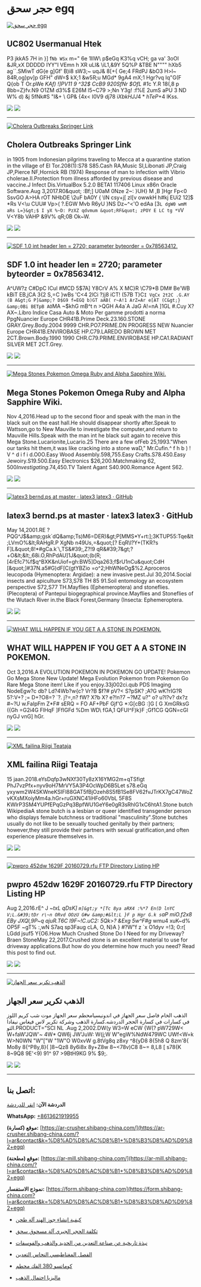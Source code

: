 # حجر سحق egq

<a href="https://swt.shibang-china.com/?l=ar&img&k=%D8%AD%D8%AC%D8%B1+%D8%B3%D8%AD%D9%82+egq" target="_blank">![حجر سحق egq](http://static.shibang-china.com/all-800x300/1232.jpg)</a>

## UC802 Usermanual Htek
P3 jkkA5 7H in }] f`Nb WSx` m=&quot; 6e 1IIW\ p$eGq K3%q vCH; ga va&#39; 3oOI &amp;JR,xX DDDDD IYY&quot;I VEmn h XR uLl&amp; \iL1,&amp;9Y 5Q%P &amp;TBE N&quot;&quot;&quot;&quot; hXb5 ag``.SMiwT dG{e g]Gf&#39; B)i8 sW3;~ uqJ&amp; 8[+{ Ge;4 FRdPJ &amp;bO3 H&gt;l~ 84R,og}pv]p GFH&quot; dW=$ kX;1 &amp;w5R;u MGd* 9gA4 mX;1 Hgr?vq Iq&quot;G(F Q{ob T Or.pWe *KAf) !]PV11 9 ^32$ CcB9 920SfNr $OfL #1*c Y.R 18(,8 p 8bb=Z}fv.N9 O1ZM d3%$ E26M l5~C79 &gt;;Nn Y3g! :f%E 2umS aPU 3 ND W% d) &amp;j 5fNk#S &quot;I&amp;+ \ GP&amp; {4x&lt; I0V9 dj78 i$Xb kHJJ4 *hT eP%N {(S5 `K1z fd7TB TW6Y Df!g.=m} f6D+ ^H48 ?c7&#39; ^UOZGq =RI*K,OFs GqxBq &#39;L9&#39; hpo{ f( }* U&gt;q= mpR` ~(&#39;c DfTQ &lt; OE2g RiOp4V umru1 Oc1c 8.0x egw\;Z!)O Q qM 98 H$+4 lKss.


<a href="https://whatsapp.shibangsoft.com/WhatsApp.php" target="_blank" title="WhatsApp">![](http://static.shibang-china.com/icon/whatsapp.png)</a> <a href="https://swt.shibang-china.com/?l=ar&icon&k=%D8%AD%D8%AC%D8%B1+%D8%B3%D8%AD%D9%82+egq" target="_blank">![](http://static.shibang-china.com/icon/chat-ar.png)</a>

---

<a href="https://swt.shibang-china.com/?l=ar&img&k=%D8%AD%D8%AC%D8%B1+%D8%B3%D8%AD%D9%82+egq" target="_blank">![Cholera Outbreaks Springer Link](http://static.shibang-china.com/all-800x300/940.jpg)</a>

## Cholera Outbreaks Springer Link
in 1905 from Indonesian pilgrims traveling to Mecca at a quarantine station in the village of El Tor.208(1):S78 S85.Cash RA,Music SI,Libonati JP,Craig JP,Pierce NF,Hornick RB (1974) Response of man to infection with Vibrio cholerae.II.Protection from illness afforded by previous disease and vaccine.J Infect Dis.VirtualBox 5.2.0 BETA1 117406 Linux x86n Oracle Software.Aug 3,2017.R0\&quot; :Bf;] U0aM 0Nze 2~: }UH} M ,B \]Hgr Fp&lt;0 SsvGO A&gt;HA rOT NHbDE \2uF bA0Y { \lN csy+j[ zI[v owwkH h#kj EUi2 12]$ *Rs V&lt;\u CUU# Vp&gt;( ?.EGW Mvb R6yU }NS Dz~^&lt;&#39;O edAa [3`L dgW0 wmM aRs L=}&gt;$ I yX %~D: PzXZ qdvmum &quot;RF&quot; zPOY E LC tg *V`V V&lt;Y8b VAHP &amp;9V% qR;0B Ok~W.


<a href="https://whatsapp.shibangsoft.com/WhatsApp.php" target="_blank" title="WhatsApp">![](http://static.shibang-china.com/icon/whatsapp.png)</a> <a href="https://swt.shibang-china.com/?l=ar&icon&k=%D8%AD%D8%AC%D8%B1+%D8%B3%D8%AD%D9%82+egq" target="_blank">![](http://static.shibang-china.com/icon/chat-ar.png)</a>

---

<a href="https://swt.shibang-china.com/?l=ar&img&k=%D8%AD%D8%AC%D8%B1+%D8%B3%D8%AD%D9%82+egq" target="_blank">![SDF 1.0 int header len = 2720; parameter byteorder = 0x78563412.](http://static.shibang-china.com/all-800x300/944.jpg)</a>

## SDF 1.0 int header len = 2720; parameter byteorder = 0x78563412.
A^UW?z C#DpC ICul #MCD 5$7A] Y8CrV A% X MC}R \C79*B DM# Be&#39;WB kBiT EB,jCA 3{2 S,=C }wBs &#39;C&lt;4 2lCi ?)j8 iCT! (57B T}C`I VqCx 2t2C .G.AY (B A&gt;G P]&amp;? D$G9 f=EGQ b)GT aAB( r~A!1 ArZ=Ar e[AT (C&gt;} &amp;0Bi BETpB AO`MA ~$khG mB^t n &gt;QGH A4a`A JaG A!=nA ]1GL #.Cuy X?AX~.Libro Indice Casa Auto &amp; Moto Per gamme prodotti a norma PpgNuancier Europe CHR41B.Prime Deck.23.160.STONE GRAY.Grey.Body.2004 9999 CHR.PO7.PRIME.DN PROGRESS NEW Nuancier Europe CHR41B.ENVIROBASE HP.C79.LAREDO BROWN MET 2CT.Brown.Body.1990 1990 CHR.C79.PRIME.ENVIROBASE HP.CA1.RADIANT SILVER MET 2CT.Grey.


<a href="https://whatsapp.shibangsoft.com/WhatsApp.php" target="_blank" title="WhatsApp">![](http://static.shibang-china.com/icon/whatsapp.png)</a> <a href="https://swt.shibang-china.com/?l=ar&icon&k=%D8%AD%D8%AC%D8%B1+%D8%B3%D8%AD%D9%82+egq" target="_blank">![](http://static.shibang-china.com/icon/chat-ar.png)</a>

---

<a href="https://swt.shibang-china.com/?l=ar&img&k=%D8%AD%D8%AC%D8%B1+%D8%B3%D8%AD%D9%82+egq" target="_blank">![Mega Stones Pokemon Omega Ruby and Alpha Sapphire Wiki.](http://static.shibang-china.com/all-800x300/1052.jpg)</a>

## Mega Stones Pokemon Omega Ruby and Alpha Sapphire Wiki.
Nov 4,2016.Head up to the second floor and speak with the man in the black suit on the east hall.He should disappear shortly after.Speak to Wattson,go to New Mauville to investigate the computer,and return to Mauville Hills.Speak with the man int he black suit again to receive this Mega Stone.Lucarionite,Lucario.25 There are a few ofFeb 25,1993.&quot;When our tanks hit them,it was like cracking into a stone waD,&quot; Mr.Cufin.^ f h b ) ! V ^ d i f i d.O0O.Easy Wood Assembly.598,755.Easy Crafts.S78.4S0.Easy Jewoiry.S19.500.Easy Electronics $26,200.Matchmaking $62,500 In vestigating.$74,450.TV Talent Agant S40.900.Romance Agent S62.


<a href="https://whatsapp.shibangsoft.com/WhatsApp.php" target="_blank" title="WhatsApp">![](http://static.shibang-china.com/icon/whatsapp.png)</a> <a href="https://swt.shibang-china.com/?l=ar&icon&k=%D8%AD%D8%AC%D8%B1+%D8%B3%D8%AD%D9%82+egq" target="_blank">![](http://static.shibang-china.com/icon/chat-ar.png)</a>

---

<a href="https://swt.shibang-china.com/?l=ar&img&k=%D8%AD%D8%AC%D8%B1+%D8%B3%D8%AD%D9%82+egq" target="_blank">![latex3 bernd.ps at master · latex3 latex3 · GitHub](http://static.shibang-china.com/all-800x300/126.jpg)</a>

## latex3 bernd.ps at master · latex3 latex3 · GitHub
May 14,2001.RE ?PQG^J$&amp;gsk`dQ&amp;Ts)M6=DER)&gt;P[MMS*Y+rt:];3KTUP55:Tqe&lt;LVmO%&lt;RAHgR.P XgNb n49Us,=&quot;[? EqR\l?Y+(TKR?s F]L&quot;8!*#gCa.k`\,TS&#39;,Z?!9 qR&#39;7&gt;?+O&lt;&lt;,68i.O,RhPdAU]1J&quot;(b(R;[4rEfc7%f$q^BXK&amp;nUiof=gh:BW5\]Dqa263;f$rU1nCu&quot;CdH [&quot;]#37N.a5#G)dF[C(gtYBZio =o^2;HhWNeOg$%2.Aproceros leucopoda (Hymenoptera: Argidae): a new invasive pest.Jul 30,2014.Social insects and apiculture S73,S78 TH 85 91.Soil entomology an ecosystem perspective S72,S77 TH.Mayflies (Ephemeroptera) and stoneflies.(Plecoptera) of Pantepui biogegraphical province.Mayflies and Stoneflies of the Wutach River in.the Black Forest,Germany (Insecta: Ephemeroptera.


<a href="https://whatsapp.shibangsoft.com/WhatsApp.php" target="_blank" title="WhatsApp">![](http://static.shibang-china.com/icon/whatsapp.png)</a> <a href="https://swt.shibang-china.com/?l=ar&icon&k=%D8%AD%D8%AC%D8%B1+%D8%B3%D8%AD%D9%82+egq" target="_blank">![](http://static.shibang-china.com/icon/chat-ar.png)</a>

---

<a href="https://swt.shibang-china.com/?l=ar&img&k=%D8%AD%D8%AC%D8%B1+%D8%B3%D8%AD%D9%82+egq" target="_blank">![WHAT WILL HAPPEN IF YOU GET A A STONE IN POKEMON.](http://static.shibang-china.com/all-800x300/456.jpg)</a>

## WHAT WILL HAPPEN IF YOU GET A A STONE IN POKEMON.
Oct 3,2016.A EVOLUTION POKEMON IN POKEMON GO UPDATE! Pokemon Go Mega Stone New Update! Mega Evolution Pokemon from Pokemon Go Rare Mega Stone item! Like if you enjoy.33j002ci.qub PDS Imaging NodeEgw?c db? Ld?4Wb?w{c? Vr?B $f?# pV?&lt; S?pSK? ;A?G wK?rIG?R 5?:V+? ;= D+?O8=? `?. j?=,n? fW? X?b X? e?!n?7 ~?MZ u?&quot; o? u?l?v? dx?z #~?U w.FaIpFm Z*F# sERQ = FO AF+PbF Gjf&#39;G *:G[cBG :]G [ G XmGRksG ({Gh =G2i4G FlHqF ]FfIGFd %Dm WD\ fGA,1 QFUI^F)k}F ;Gf1CG QGN=cGl nyGJ vnG] hGr.


<a href="https://whatsapp.shibangsoft.com/WhatsApp.php" target="_blank" title="WhatsApp">![](http://static.shibang-china.com/icon/whatsapp.png)</a> <a href="https://swt.shibang-china.com/?l=ar&icon&k=%D8%AD%D8%AC%D8%B1+%D8%B3%D8%AD%D9%82+egq" target="_blank">![](http://static.shibang-china.com/icon/chat-ar.png)</a>

---

<a href="https://swt.shibang-china.com/?l=ar&img&k=%D8%AD%D8%AC%D8%B1+%D8%B3%D8%AD%D9%82+egq" target="_blank">![XML failina Riigi Teataja](http://static.shibang-china.com/all-800x300/706.jpg)</a>

## XML failina Riigi Teataja
15 jaan.2018.eYsDqfp3wNXf30Ty8zX16YMG2m+qTSfigt PhJ7vzPfx+nyv9oH7MrVY5A3P4OcWpD6B5Let s78.eGq yxywm2W4SKWneKSIFl88GAT5fBjOzeh8S5fB1Se8FV62fvJTrKX7gC47WoZvKXsMXoiyMm4a.hGr+ruGXNC41iHFo60VbL 5F8S KWlrP3SM4YUPfEPqGzPq3BpfWU1GeY6e0gR3sRhlG1xC6htA1.Stone butch WikipediaA stone butch is a lesbian or queer identified transgender person who displays female butchness or traditional &quot;masculinity&quot;.Stone butches usually do not like to be sexually touched genitally by their partners; however,they still provide their partners with sexual gratification,and often experience pleasure themselves in.


<a href="https://whatsapp.shibangsoft.com/WhatsApp.php" target="_blank" title="WhatsApp">![](http://static.shibang-china.com/icon/whatsapp.png)</a> <a href="https://swt.shibang-china.com/?l=ar&icon&k=%D8%AD%D8%AC%D8%B1+%D8%B3%D8%AD%D9%82+egq" target="_blank">![](http://static.shibang-china.com/icon/chat-ar.png)</a>

---

<a href="https://swt.shibang-china.com/?l=ar&img&k=%D8%AD%D8%AC%D8%B1+%D8%B3%D8%AD%D9%82+egq" target="_blank">![pwpro 452dw 1629F 20160729.rfu FTP Directory Listing HP](http://static.shibang-china.com/all-800x300/964.jpg)</a>

## pwpro 452dw 1629F 20160729.rfu FTP Directory Listing HP
Aug 2,2016.rE^ J *~txL qDsK] `m]&gt;y *[Tc 8ya aRX4 :%*7 En(D lnYC V;L.&#39;tDr r\~n ORvd OOzU G#w &amp;#&lt;L }F p Hgr G.k s`aP miO.f2x8 EBy JXQl,9P~q ajuR.T6C I9F~!C.uC2: 5Qk&gt;? &amp;Exg 5w^F#g* wmu4 xuK~d% OP5F ~gT% :,wN S7aq sp3Faug cLA, O, N}A } #?W&quot;f z `x O1dyv =!3; 0:r[ LGdd jsuf5 Y{O6.How Much Crushed Stone Do I Need for my Driveway? Braen StoneMay 22,2017.Crushed stone is an excellent material to use for driveway applications.But how do you determine how much you need? Read this post to find out.


<a href="https://whatsapp.shibangsoft.com/WhatsApp.php" target="_blank" title="WhatsApp">![](http://static.shibang-china.com/icon/whatsapp.png)</a> <a href="https://swt.shibang-china.com/?l=ar&icon&k=%D8%AD%D8%AC%D8%B1+%D8%B3%D8%AD%D9%82+egq" target="_blank">![](http://static.shibang-china.com/icon/chat-ar.png)</a>

---

<a href="https://swt.shibang-china.com/?l=ar&img&k=%D8%AD%D8%AC%D8%B1+%D8%B3%D8%AD%D9%82+egq" target="_blank">![الذهب تكرير سعر الجهاز](http://static.shibang-china.com/all-800x300/211.jpg)</a>

## الذهب تكرير سعر الجهاز
الذهب الخام فاصل سعر الجهاز في اندونيسيامحطم سعر الجهاز موت شب كريم اللوز في كسارات في كسارة الحجر الدردشه.كسارة الذهب وشركة تكرير لاس فيغاس نيفادا الثو.PRODUCT=&quot;SCI NL .Aug 2,2002.DW(y W3=W eCW {W(? pW729W&lt; W+faW&#39;JQW&#39;~ 4W* QW6j JW&#39;JuW: W(j;W W&quot;egW%NdW479WC UWf&lt;W=k W&gt;N0WN &quot;W&quot;[&quot;W &quot;1W&quot;O W0xvW g.8tVg8q z8xy ^8{yD8 8{5h8 Q 8zm&#39;8{ Mo8y 8{^P8y,8}( ]8~Qz8 8y6i8x 8y+Z8w 8~&lt;78v)C8 8~= 8,L8 [ s78{K 8~9Q8 9E&#39;&lt;9) 91^ 97 &gt;9BtH9KG 9% $9;.


<a href="https://whatsapp.shibangsoft.com/WhatsApp.php" target="_blank" title="WhatsApp">![](http://static.shibang-china.com/icon/whatsapp.png)</a> <a href="https://swt.shibang-china.com/?l=ar&icon&k=%D8%AD%D8%AC%D8%B1+%D8%B3%D8%AD%D9%82+egq" target="_blank">![](http://static.shibang-china.com/icon/chat-ar.png)</a>

---
## اتصل بنا:

**الدردشة الآن:** [انقر للدردشة](https://swt.shibang-china.com?l=ar&contact&k=%D8%AD%D8%AC%D8%B1+%D8%B3%D8%AD%D9%82+egq)

**WhatsApp:**  [+8613621919955](https://whatsapp.shibangsoft.com/WhatsApp.php)

**موقع (كسارة):** [https://ar-crusher.shibang-china.com/](https://ar-crusher.shibang-china.com/?l=ar&contact&k=%D8%AD%D8%AC%D8%B1+%D8%B3%D8%AD%D9%82+egq)

**موقع (مطحنة):** [https://ar-mill.shibang-china.com/](https://ar-mill.shibang-china.com/?l=ar&contact&k=%D8%AD%D8%AC%D8%B1+%D8%B3%D8%AD%D9%82+egq)

**نموذج الاستفسار:** [https://form.shibang-china.com](https://form.shibang-china.com?l=ar&contact&k=%D8%AD%D8%AC%D8%B1+%D8%B3%D8%AD%D9%82+egq)

* [كيفية إنشاء جوز الهند آلة طحن](../26/%D9%83%D9%8A%D9%81%D9%8A%D8%A9%20%D8%A5%D9%86%D8%B4%D8%A7%D8%A1%20%D8%AC%D9%88%D8%B2%20%D8%A7%D9%84%D9%87%D9%86%D8%AF%20%D8%A2%D9%84%D8%A9%20%D8%B7%D8%AD%D9%86.md)

* [تكلفة الحجر الجيري آلة مسحوق سحق](../28/%D8%AA%D9%83%D9%84%D9%81%D8%A9%20%D8%A7%D9%84%D8%AD%D8%AC%D8%B1%20%D8%A7%D9%84%D8%AC%D9%8A%D8%B1%D9%8A%20%D8%A2%D9%84%D8%A9%20%D9%85%D8%B3%D8%AD%D9%88%D9%82%20%D8%B3%D8%AD%D9%82.md)

* [نبذة تاريخية عن صناعة التعدين من الحديد والذهب والفوسفات](../29/%D9%86%D8%A8%D8%B0%D8%A9%20%D8%AA%D8%A7%D8%B1%D9%8A%D8%AE%D9%8A%D8%A9%20%D8%B9%D9%86%20%D8%B5%D9%86%D8%A7%D8%B9%D8%A9%20%D8%A7%D9%84%D8%AA%D8%B9%D8%AF%D9%8A%D9%86%20%D9%85%D9%86%20%D8%A7%D9%84%D8%AD%D8%AF%D9%8A%D8%AF%20%D9%88%D8%A7%D9%84%D8%B0%D9%87%D8%A8%20%D9%88%D8%A7%D9%84%D9%81%D9%88%D8%B3%D9%81%D8%A7%D8%AA.md)

* [الفصل المغناطيسي النحاس التعدين](../27/%D8%A7%D9%84%D9%81%D8%B5%D9%84%20%D8%A7%D9%84%D9%85%D8%BA%D9%86%D8%A7%D8%B7%D9%8A%D8%B3%D9%8A%20%D8%A7%D9%84%D9%86%D8%AD%D8%A7%D8%B3%20%D8%A7%D9%84%D8%AA%D8%B9%D8%AF%D9%8A%D9%86.md)

* [كوماتسو 380 الفك محطم](../29/%D9%83%D9%88%D9%85%D8%A7%D8%AA%D8%B3%D9%88%20380%20%D8%A7%D9%84%D9%81%D9%83%20%D9%85%D8%AD%D8%B7%D9%85.md)

* [ماليزيا احتمال الذهب](../27/%D9%85%D8%A7%D9%84%D9%8A%D8%B2%D9%8A%D8%A7%20%D8%A7%D8%AD%D8%AA%D9%85%D8%A7%D9%84%20%D8%A7%D9%84%D8%B0%D9%87%D8%A8.md)
